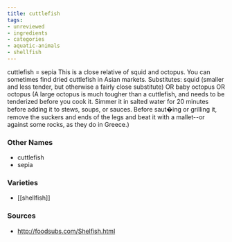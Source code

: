 ```yaml
---
title: cuttlefish
tags:
- unreviewed
- ingredients
- categories
- aquatic-animals
- shellfish
---
```

cuttlefish = sepia This is a close relative of squid and octopus. You can sometimes find dried cuttlefish in Asian markets. Substitutes: squid (smaller and less tender, but otherwise a fairly close substitute) OR baby octopus OR octopus (A large octopus is much tougher than a cuttlefish, and needs to be tenderized before you cook it. Simmer it in salted water for 20 minutes before adding it to stews, soups, or sauces. Before saut�ing or grilling it, remove the suckers and ends of the legs and beat it with a mallet--or against some rocks, as they do in Greece.)

### Other Names

* cuttlefish
* sepia

### Varieties

* [[shellfish]]

### Sources
* http://foodsubs.com/Shelfish.html
